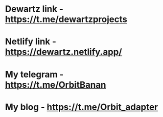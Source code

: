 # Dewartz link - https://t.me/dewartzprojects
# Netlify link - https://dewartz.netlify.app/
# My telegram - https://t.me/OrbitBanan
# My blog - https://t.me/Orbit_adapter
